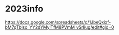 # 2023info

https://docs.google.com/spreadsheets/d/1JbeQxixf-bM7qTblso_YY2dYMylTfM8PVmM_vSrIiug/edit#gid=0

